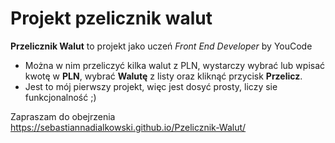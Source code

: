 # Projekt pzelicznik walut


**Przelicznik Walut** to projekt jako uczeń *Front End Developer* by YouCode

- Można w nim przeliczyć kilka walut z PLN, wystarczy wybrać lub wpisać kwotę w **PLN**, wybrać **Walutę** z listy oraz kliknąć przycisk **Przelicz**.
- Jest to mój pierwszy projekt, więc jest dosyć prosty, liczy sie funkcjonalność ;)

Zapraszam do obejrzenia  https://sebastiannadialkowski.github.io/Pzelicznik-Walut/
